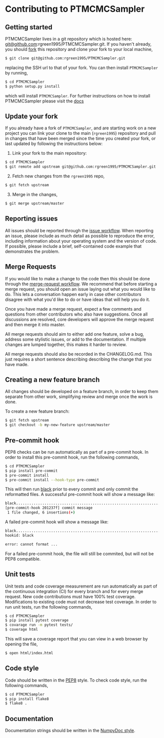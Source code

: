 # Contributing to PTMCMCSampler

## Getting started
PTMCMCSampler lives in a git repository which is hosted here:
git@github.com:rgreen1995/PTMCMCSampler.git. If you haven't already, you should
[fork](https://docs.gitlab.com/ee/gitlab-basics/fork-project.html) this
repository and clone your fork to your local machine, 

```bash
$ git clone git@github.com:rgreen1995/PTMCMCSampler.git
```

replacing the SSH url to that of your fork. You can then install `PTMCMCSampler`
by running,

```bash
$ cd PTMCMCSampler
$ python setup.py install
```

which will install `PTMCMCSampler`. For further instructions on how to install
PTMCMCSampler please visit the [docs]()

## Update your fork
If you already have a fork of `PTMCMCSampler`, and are starting work on a new
project you can link your clone to the main (`rgreen1995`) repository and pull in
changes that have been merged since the time you created your fork, or last
updated by following the instructions below:

1. Link your fork to the main repository:

```bash
$ cd PTMCMCSampler
$ git remote add upstream git@github.com:rgreen1995/PTMCMCSampler.git
```

2. Fetch new changes from the `rgreen1995` repo,

```bash
$ git fetch upstream
```

3. Merge in the changes,

```bash
$ git merge upstream/master
```

## Reporting issues
All issues should be reported through the
[issue workflow](https://docs.gitlab.com/ee/user/project/issues/). When
reporting an issue, please include as much detail as possible to reproduce the
error, including information about your operating system and the version of
code. If possible, please include a brief, self-contained code example that
demonstrates the problem.

## Merge Requests
If you would like to make a change to the code then this should be done through
the [merge-request workflow](https://docs.gitlab.com/ee/user/project/merge_requests/).
We recommend that before starting a merge request, you should open an issue
laying out what you would like to do. This lets a conversation happen early in
case other contributors disagree with what you'd like to do or have ideas
that will help you do it.

Once you have made a merge request, expect a few comments and questions from
other contributors who also have suggestions. Once all discussions are resolved,
core developers will approve the merge request and then merge it into master.

All merge requests should aim to either add one feature, solve a bug, address 
some stylistic issues, or add to the documentation. If multiple changes are
lumped together, this makes it harder to review.

All merge requests should also be recorded in the CHANGELOG.md.
This just requires a short sentence describing describing the change that you
have made.

## Creating a new feature branch
All changes should be developed on a feature branch, in order to keep them
separate from other work, simplifying review and merge once the work is done.

To create a new feature branch:

```bash
$ git fetch upstream
$ git checkout -b my-new-feature upstream/master
```

## Pre-commit hook
PEP8 checks can be run automatically as part of a pre-commit hook. In order to
install this pre-commit hook, run the following commands,

```bash
$ cd PTMCMCSampler
$ pip install pre-commit
$ pre-commit install
$ pre-commit install --hook-type pre-commit
```

This will then run [black](https://black.readthedocs.io/en/stable/) prior to
every commit and only commit the reformatted files. A successful pre-commit hook
will show a message like:

```bash
black....................................................................Passed
[pre-commit-hook 201237f] commit message
 1 file changed, 6 insertions(+)
```

A failed pre-commit hook will show a message like:

```bash
black....................................................................Failed
hookid: black

error: cannot format ...
```

For a failed pre-commit hook, the file will still be commited, but will not be
PEP8 compatible.

## Unit tests
Unit tests and code coverage measurement are run automatically as part of the
continuous integration (CI) for every branch and for every merge request. New
code contributions must have 100% test coverage. Modifications to existing code
must not decrease test coverage. In order to run unit tests, run the following
commands,

```bash
$ cd PTMCMCSampler
$ pip install pytest coverage
$ covarage run -m pytest tests/
$ coverage html
```

This will save a coverage report that you can view in a web browser by opening
the file,

```bash
$ open html/index.html
```

## Code style
Code should be written in the [PEP8](https://www.python.org/dev/peps/pep-0008/)
style. To check code style, run the following commands,

```bash
$ cd PTMCMCSampler
$ pip install flake8
$ flake8 .
```

## Documentation
Documentation strings should be written in the
[NumpyDoc style](https://numpydoc.readthedocs.io/en/latest/).
